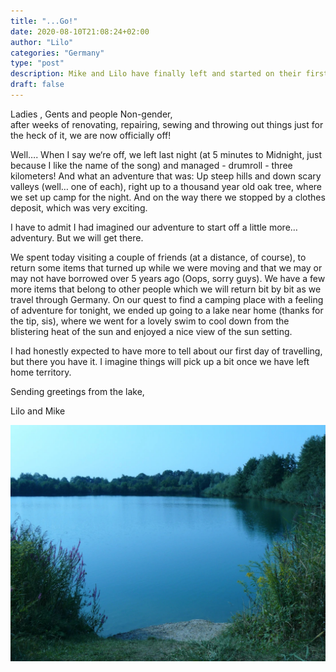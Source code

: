 ```yaml
---
title: "...Go!"
date: 2020-08-10T21:08:24+02:00
author: "Lilo"
categories: "Germany"
type: "post"
description: Mike and Lilo have finally left and started on their first adventure... and got as far as the nearest clothes dump.
draft: false
---
```


Ladies , Gents and people Non-gender, <br/> after weeks of renovating, repairing, sewing and throwing out things just for the heck of it, we are now officially off!

Well…. When I say we‘re off, we left last night (at 5 minutes to Midnight, just because I like the name of the song) and managed - drumroll -  three kilometers! And what an adventure that was: Up steep hills and down scary valleys (well… one of each), right up to a thousand year old oak tree, where we set up camp for the night. And on the way there we stopped by a clothes deposit, which was very exciting.

I have to admit I had imagined our adventure to start off a little more… adventury. But we will get there.

We spent today visiting a couple of friends (at a distance, of course), to return some items that turned up while we were moving and that we may or may not have borrowed over 5 years ago (Oops, sorry guys). We have a few more items that belong to other people which we will return bit by bit as we travel through Germany. On our quest to find a camping place with a feeling of adventure for tonight, we ended up going to a lake near home (thanks for the tip, sis), where we went for a lovely swim to cool down from the blistering heat of the sun and enjoyed a nice view of the sun setting.

I had honestly expected to have more to tell about our first day of travelling, but there you have it. I imagine things will pick up a bit once we have left home territory.

Sending greetings from the lake,

Lilo and Mike

![Lake near Regensburg](lake.jpg)
